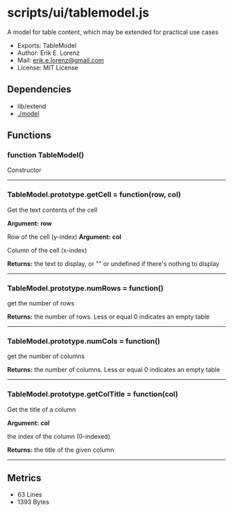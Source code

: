 # scripts/ui/tablemodel.js


A model for table content, which may be extended for practical use cases

* Exports: TableModel
* Author: Erik E. Lorenz 
* Mail: <erik.e.lorenz@gmail.com>
* License: MIT License


## Dependencies

* lib/extend
* <a href="./model.html">./model</a>

## Functions

###   function TableModel()
Constructor

---


###   TableModel.prototype.getCell = function(row, col)
Get the text contents of the cell

**Argument:** **row**

Row of the cell (y-index)
**Argument:** **col**

Column of the cell (x-index)

**Returns:** the text to display, or "" or undefined if there's nothing to
display

---


###   TableModel.prototype.numRows = function()
get the number of rows


**Returns:** the number of rows. Less or equal 0 indicates an empty table

---


###   TableModel.prototype.numCols = function()
get the number of columns


**Returns:** the number of columns. Less or equal 0 indicates an empty table

---


###   TableModel.prototype.getColTitle = function(col)
Get the title of a column

**Argument:** **col**

the index of the column (0-indexed)

**Returns:** the title of the given column

---

## Metrics

* 63 Lines
* 1393 Bytes

